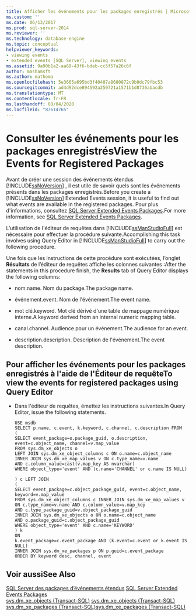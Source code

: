 ```yaml
---
title: Afficher les événements pour les packages enregistrés | Microsoft Docs
ms.custom: ''
ms.date: 06/13/2017
ms.prod: sql-server-2014
ms.reviewer: ''
ms.technology: database-engine
ms.topic: conceptual
helpviewer_keywords:
- viewing events
- extended events [SQL Server], viewing events
ms.assetid: 9a90b1a2-aa69-43f6-bdeb-cc5f57a26c6f
author: mashamsft
ms.author: mathoma
ms.openlocfilehash: 5e3665a695bd3f40407a8680872c9b0dc79fbc53
ms.sourcegitcommit: ad4d92dce894592a259721a1571b1d8736abacdb
ms.translationtype: MT
ms.contentlocale: fr-FR
ms.lasthandoff: 08/04/2020
ms.locfileid: "87614765"
---
```

# <a name="view-the-events-for-registered-packages"></a><span data-ttu-id="687ff-102">Consulter les événements pour les packages enregistrés</span><span class="sxs-lookup"><span data-stu-id="687ff-102">View the Events for Registered Packages</span></span>
  <span data-ttu-id="687ff-103">Avant de créer une session des événements étendus [!INCLUDE[ssNoVersion](../includes/ssnoversion-md.md)] , il est utile de savoir quels sont les événements présents dans les packages enregistrés.</span><span class="sxs-lookup"><span data-stu-id="687ff-103">Before you create a [!INCLUDE[ssNoVersion](../includes/ssnoversion-md.md)] Extended Events session, it is useful to find out what events are available in the registered packages.</span></span> <span data-ttu-id="687ff-104">Pour plus d'informations, consultez [SQL Server Extended Events Packages](../relational-databases/extended-events/sql-server-extended-events-packages.md).</span><span class="sxs-lookup"><span data-stu-id="687ff-104">For more information, see [SQL Server Extended Events Packages](../relational-databases/extended-events/sql-server-extended-events-packages.md).</span></span>  
  
 <span data-ttu-id="687ff-105">L’utilisation de l'éditeur de requêtes dans [!INCLUDE[ssManStudioFull](../includes/ssmanstudiofull-md.md)] est nécessaire pour effectuer la procédure suivante.</span><span class="sxs-lookup"><span data-stu-id="687ff-105">Accomplishing this task involves using Query Editor in [!INCLUDE[ssManStudioFull](../includes/ssmanstudiofull-md.md)] to carry out the following procedure.</span></span>  
  
 <span data-ttu-id="687ff-106">Une fois que les instructions de cette procédure sont exécutées, l’onglet **Résultats** de l’éditeur de requêtes affiche les colonnes suivantes :</span><span class="sxs-lookup"><span data-stu-id="687ff-106">After the statements in this procedure finish, the **Results** tab of Query Editor displays the following columns:</span></span>  
  
-   <span data-ttu-id="687ff-107">nom.</span><span class="sxs-lookup"><span data-stu-id="687ff-107">name.</span></span> <span data-ttu-id="687ff-108">Nom du package.</span><span class="sxs-lookup"><span data-stu-id="687ff-108">The package name.</span></span>  
  
-   <span data-ttu-id="687ff-109">événement.</span><span class="sxs-lookup"><span data-stu-id="687ff-109">event.</span></span> <span data-ttu-id="687ff-110">Nom de l'événement.</span><span class="sxs-lookup"><span data-stu-id="687ff-110">The event name.</span></span>  
  
-   <span data-ttu-id="687ff-111">mot clé.</span><span class="sxs-lookup"><span data-stu-id="687ff-111">keyword.</span></span> <span data-ttu-id="687ff-112">Mot clé dérivé d'une table de mappage numérique interne.</span><span class="sxs-lookup"><span data-stu-id="687ff-112">A keyword derived from an internal numeric mapping table.</span></span>  
  
-   <span data-ttu-id="687ff-113">canal.</span><span class="sxs-lookup"><span data-stu-id="687ff-113">channel.</span></span> <span data-ttu-id="687ff-114">Audience pour un événement.</span><span class="sxs-lookup"><span data-stu-id="687ff-114">The audience for an event.</span></span>  
  
-   <span data-ttu-id="687ff-115">description.</span><span class="sxs-lookup"><span data-stu-id="687ff-115">description.</span></span> <span data-ttu-id="687ff-116">Description de l'événement.</span><span class="sxs-lookup"><span data-stu-id="687ff-116">The event description.</span></span>  
  
## <a name="to-view-the-events-for-registered-packages-using-query-editor"></a><span data-ttu-id="687ff-117">Pour afficher les événements pour les packages enregistrés à l'aide de l'Éditeur de requête</span><span class="sxs-lookup"><span data-stu-id="687ff-117">To view the events for registered packages using Query Editor</span></span>  
  
-   <span data-ttu-id="687ff-118">Dans l'éditeur de requêtes, émettez les instructions suivantes.</span><span class="sxs-lookup"><span data-stu-id="687ff-118">In Query Editor, issue the following statements.</span></span>  
  
    ```  
    USE msdb  
    SELECT p.name, c.event, k.keyword, c.channel, c.description FROM  
    (  
    SELECT event_package=o.package_guid, o.description,   
    event=c.object_name, channel=v.map_value  
    FROM sys.dm_xe_objects o  
    LEFT JOIN sys.dm_xe_object_columns c ON o.name=c.object_name  
    INNER JOIN sys.dm_xe_map_values v ON c.type_name=v.name   
    AND c.column_value=cast(v.map_key AS nvarchar)  
    WHERE object_type='event' AND (c.name='CHANNEL' or c.name IS NULL)  
  
    ) c LEFT JOIN   
    (  
    SELECT event_package=c.object_package_guid, event=c.object_name,   
    keyword=v.map_value  
    FROM sys.dm_xe_object_columns c INNER JOIN sys.dm_xe_map_values v   
    ON c.type_name=v.name AND c.column_value=v.map_key   
    AND c.type_package_guid=v.object_package_guid  
    INNER JOIN sys.dm_xe_objects o ON o.name=c.object_name   
    AND o.package_guid=c.object_package_guid  
    WHERE object_type='event' AND c.name='KEYWORD'   
    ) k  
    ON  
    k.event_package=c.event_package AND (k.event=c.event or k.event IS NULL)  
    INNER JOIN sys.dm_xe_packages p ON p.guid=c.event_package  
    ORDER BY keyword desc, channel, event  
    ```  
  
## <a name="see-also"></a><span data-ttu-id="687ff-119">Voir aussi</span><span class="sxs-lookup"><span data-stu-id="687ff-119">See Also</span></span>  
 <span data-ttu-id="687ff-120">[SQL Server des packages d’événements étendus](../relational-databases/extended-events/sql-server-extended-events-packages.md) </span><span class="sxs-lookup"><span data-stu-id="687ff-120">[SQL Server Extended Events Packages](../relational-databases/extended-events/sql-server-extended-events-packages.md) </span></span>  
 <span data-ttu-id="687ff-121">[sys.dm_xe_objects &#40;Transact-SQL&#41;](/sql/relational-databases/system-dynamic-management-views/sys-dm-xe-objects-transact-sql) </span><span class="sxs-lookup"><span data-stu-id="687ff-121">[sys.dm_xe_objects &#40;Transact-SQL&#41;](/sql/relational-databases/system-dynamic-management-views/sys-dm-xe-objects-transact-sql) </span></span>  
 [<span data-ttu-id="687ff-122">sys.dm_xe_packages &#40;Transact-SQL&#41;</span><span class="sxs-lookup"><span data-stu-id="687ff-122">sys.dm_xe_packages &#40;Transact-SQL&#41;</span></span>](/sql/relational-databases/system-dynamic-management-views/sys-dm-xe-packages-transact-sql)  
  
  
